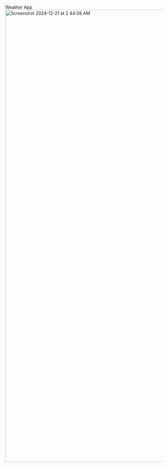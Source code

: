 Weather App <img width="1440" alt="Screenshot 2024-12-21 at 2 44 08 AM" src="https://github.com/user-attachments/assets/ebc3134c-1b8f-44ac-ae6f-b0567f769abf" />
